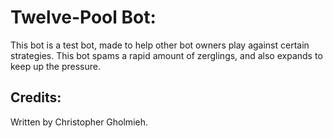 # Twelve-Pool Bot:
This bot is a test bot, made to help other bot owners play against certain strategies.
This bot spams a rapid amount of zerglings, and also expands to keep up the pressure.

## Credits:
Written by Christopher Gholmieh.